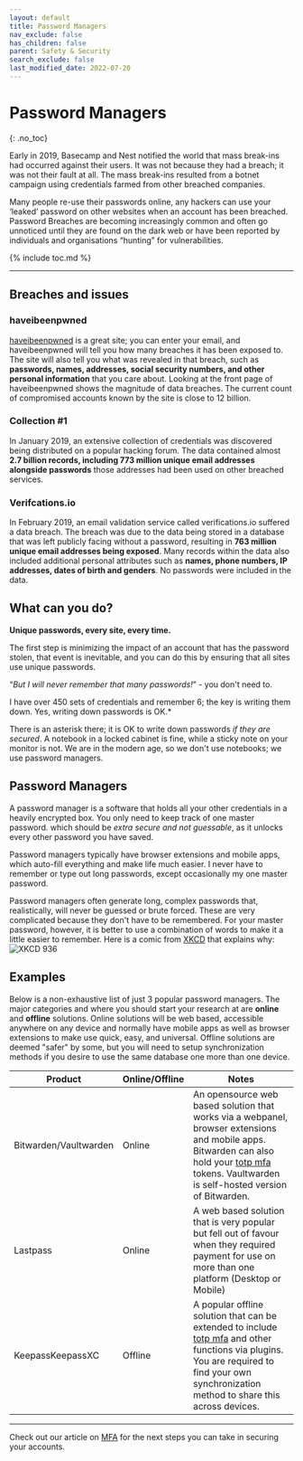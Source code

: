 ```yaml
---
layout: default
title: Password Managers
nav_exclude: false
has_children: false
parent: Safety & Security
search_exclude: false
last_modified_date: 2022-07-20
---
```

# Password Managers
{: .no_toc}

Early in 2019, Basecamp and Nest notified the world that mass break-ins had occurred against their users. It was not because they had a breach; it was not their fault at all. The mass break-ins resulted from a botnet campaign using credentials farmed from other breached companies.

Many people re-use their passwords online, any hackers can use your ‘leaked’ password on other websites when an account has been breached. Password Breaches are becoming increasingly common and often go unnoticed until they are found on the dark web or have been reported by individuals and organisations “hunting” for vulnerabilities.

{% include toc.md %}

---
## Breaches and issues
### haveibeenpwned
[haveibeenpwned](https://haveibeenpwned.com/) is a great site; you can enter your email, and haveibeenpwned will tell you how many breaches it has been exposed to. The site will also tell you what was revealed in that breach, such as **passwords, names, addresses, social security numbers, and other personal information** that you care about. Looking at the front page of haveibeenpwned shows the magnitude of data breaches. The current count of compromised accounts known by the site is close to 12 billion.

### Collection #1
In January 2019, an extensive collection of credentials was discovered being distributed on a popular hacking forum. The data contained almost **2.7 billion records, including 773 million unique email addresses alongside passwords** those addresses had been used on other breached services.

### Verifcations.io
In February 2019, an email validation service called verifications.io suffered a data breach. The breach was due to the data being stored in a database that was left publicly facing without a password, resulting in **763 million unique email addresses being exposed**. Many records within the data also included additional personal attributes such as **names, phone numbers, IP addresses, dates of birth and genders**. No passwords were included in the data. 

## What can you do?
**Unique passwords, every site, every time.**

The first step is minimizing the impact of an account that has the password stolen, that event is inevitable, and you can do this by ensuring that all sites use unique passwords.

“*But I will never remember that many passwords!*" - you don't need to.

I have over 450 sets of credentials and remember 6; the key is writing them down. Yes, writing down passwords is OK.\*

There is an asterisk there; it is OK to write down passwords *if they are secured*. A notebook in a locked cabinet is fine, while a sticky note on your monitor is not. We are in the modern age, so we don't use notebooks; we use password managers.

## Password Managers
A password manager is a software that holds all your other credentials in a heavily encrypted box. You only need to keep track of one master password. which should be *extra secure and not guessable*, as it unlocks every other password you have saved.

Password managers typically have browser extensions and mobile apps, which auto-fill everything and make life much easier. I never have to remember or type out long passwords, except occasionally my one master password.

Password managers often generate long, complex passwords that, realistically, will never be guessed or brute forced. These are very complicated because they don't have to be remembered. For your master password, however, it is better to use a combination of words to make it a little easier to remember. Here is a comic from [XKCD](https://xkcd.com/) that explains why:
![[XKCD 936](https://xkcd.com/936/)](https://imgs.xkcd.com/comics/password_strength.png)

## Examples
Below is a non-exhaustive list of just 3 popular password managers. The major categories and where you should start your research at are **online** and **offline** solutions. Online solutions will be web based, accessible anywhere on any device and normally have mobile apps as well as browser extensions to make use quick, easy, and universal. Offline solutions are deemed "safer" by some, but you will need to setup synchronization methods if you desire to use the same database one more than one device.

| Product | Online/Offline | Notes |
| --- | --- | --- |
| Bitwarden/Vaultwarden | Online | An opensource web based solution that works via a webpanel, browser extensions and mobile apps. Bitwarden can also hold your [totp mfa](/docs/safety-security/mfa#totp) tokens. Vaultwarden is self-hosted version of Bitwarden.
| Lastpass | Online | A web based solution that is very popular but fell out of favour when they required payment for use on more than one platform (Desktop or Mobile) |
| KeepassKeepassXC | Offline | A popular offline solution that can be extended to include [totp mfa](/docs/safety-security/mfa#totp) and other functions via plugins. You are required to find your own synchronization method to share this across devices.

---

Check out our article on [MFA](/docs/safety-security/mfa) for the next steps you can take in securing your accounts.
